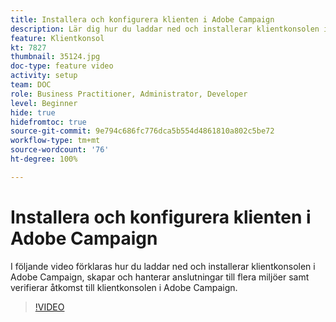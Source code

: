 ```yaml
---
title: Installera och konfigurera klienten i Adobe Campaign
description: Lär dig hur du laddar ned och installerar klientkonsolen i Adobe Campaign, skapar och hanterar anslutningar till flera miljöer samt verifierar åtkomst till klientkonsolen i Adobe Campaign.
feature: Klientkonsol
kt: 7827
thumbnail: 35124.jpg
doc-type: feature video
activity: setup
team: DOC
role: Business Practitioner, Administrator, Developer
level: Beginner
hide: true
hidefromtoc: true
source-git-commit: 9e794c686fc776dca5b554d4861810a802c5be72
workflow-type: tm+mt
source-wordcount: '76'
ht-degree: 100%

---
```



# Installera och konfigurera klienten i Adobe Campaign

I följande video förklaras hur du laddar ned och installerar klientkonsolen i Adobe Campaign, skapar och hanterar anslutningar till flera miljöer samt verifierar åtkomst till klientkonsolen i Adobe Campaign.

>[!VIDEO](https://video.tv.adobe.com/v/35124?quality=12)
